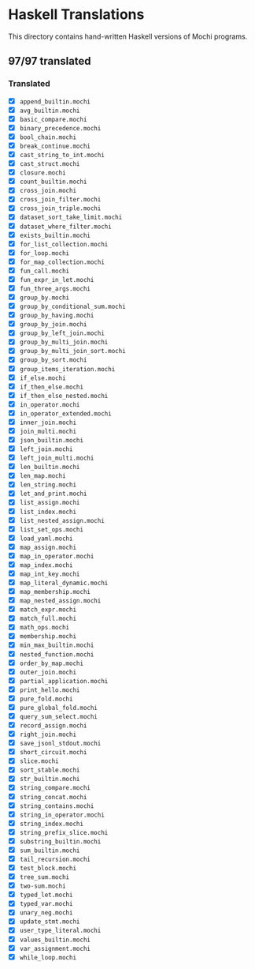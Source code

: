 # Haskell Translations

This directory contains hand-written Haskell versions of Mochi programs.

## 97/97 translated

### Translated
- [x] `append_builtin.mochi`
- [x] `avg_builtin.mochi`
- [x] `basic_compare.mochi`
- [x] `binary_precedence.mochi`
- [x] `bool_chain.mochi`
- [x] `break_continue.mochi`
- [x] `cast_string_to_int.mochi`
- [x] `cast_struct.mochi`
- [x] `closure.mochi`
- [x] `count_builtin.mochi`
- [x] `cross_join.mochi`
- [x] `cross_join_filter.mochi`
- [x] `cross_join_triple.mochi`
- [x] `dataset_sort_take_limit.mochi`
- [x] `dataset_where_filter.mochi`
- [x] `exists_builtin.mochi`
- [x] `for_list_collection.mochi`
- [x] `for_loop.mochi`
- [x] `for_map_collection.mochi`
- [x] `fun_call.mochi`
- [x] `fun_expr_in_let.mochi`
- [x] `fun_three_args.mochi`
- [x] `group_by.mochi`
- [x] `group_by_conditional_sum.mochi`
- [x] `group_by_having.mochi`
- [x] `group_by_join.mochi`
- [x] `group_by_left_join.mochi`
- [x] `group_by_multi_join.mochi`
- [x] `group_by_multi_join_sort.mochi`
- [x] `group_by_sort.mochi`
- [x] `group_items_iteration.mochi`
- [x] `if_else.mochi`
- [x] `if_then_else.mochi`
- [x] `if_then_else_nested.mochi`
- [x] `in_operator.mochi`
- [x] `in_operator_extended.mochi`
- [x] `inner_join.mochi`
- [x] `join_multi.mochi`
- [x] `json_builtin.mochi`
- [x] `left_join.mochi`
- [x] `left_join_multi.mochi`
- [x] `len_builtin.mochi`
- [x] `len_map.mochi`
- [x] `len_string.mochi`
- [x] `let_and_print.mochi`
- [x] `list_assign.mochi`
- [x] `list_index.mochi`
- [x] `list_nested_assign.mochi`
- [x] `list_set_ops.mochi`
- [x] `load_yaml.mochi`
- [x] `map_assign.mochi`
- [x] `map_in_operator.mochi`
- [x] `map_index.mochi`
- [x] `map_int_key.mochi`
- [x] `map_literal_dynamic.mochi`
- [x] `map_membership.mochi`
- [x] `map_nested_assign.mochi`
- [x] `match_expr.mochi`
- [x] `match_full.mochi`
- [x] `math_ops.mochi`
- [x] `membership.mochi`
- [x] `min_max_builtin.mochi`
- [x] `nested_function.mochi`
- [x] `order_by_map.mochi`
- [x] `outer_join.mochi`
- [x] `partial_application.mochi`
- [x] `print_hello.mochi`
- [x] `pure_fold.mochi`
- [x] `pure_global_fold.mochi`
- [x] `query_sum_select.mochi`
- [x] `record_assign.mochi`
- [x] `right_join.mochi`
- [x] `save_jsonl_stdout.mochi`
- [x] `short_circuit.mochi`
- [x] `slice.mochi`
- [x] `sort_stable.mochi`
- [x] `str_builtin.mochi`
- [x] `string_compare.mochi`
- [x] `string_concat.mochi`
- [x] `string_contains.mochi`
- [x] `string_in_operator.mochi`
- [x] `string_index.mochi`
- [x] `string_prefix_slice.mochi`
- [x] `substring_builtin.mochi`
- [x] `sum_builtin.mochi`
- [x] `tail_recursion.mochi`
- [x] `test_block.mochi`
- [x] `tree_sum.mochi`
- [x] `two-sum.mochi`
- [x] `typed_let.mochi`
- [x] `typed_var.mochi`
- [x] `unary_neg.mochi`
- [x] `update_stmt.mochi`
- [x] `user_type_literal.mochi`
- [x] `values_builtin.mochi`
- [x] `var_assignment.mochi`
- [x] `while_loop.mochi`
